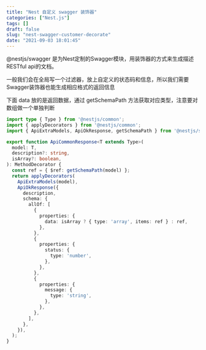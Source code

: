 ```yaml
---
title: "Nest 自定义 swagger 装饰器"
categories: ["Nest.js"]
tags: []
draft: false
slug: "nest-swagger-customer-decorate"
date: "2021-09-03 18:01:45"
---
```


@nestjs/swagger 是为Nest定制的Swagger模块，用装饰器的方式来生成描述RESTful api的文档。

一般我们会在全局写一个过滤器，放上自定义的状态码和信息，所以我们需要Swagger装饰器也能生成相应格式的返回信息

下面 data 放的是返回数据，通过 getSchemaPath 方法获取对应类型，注意要对数组做一个单独判断
```ts
import type { Type } from '@nestjs/common';
import { applyDecorators } from '@nestjs/common';
import { ApiExtraModels, ApiOkResponse, getSchemaPath } from '@nestjs/swagger';

export function ApiCommonResponse<T extends Type>(
  model: T,
  description?: string,
  isArray?: boolean,
): MethodDecorator {
  const ref = { $ref: getSchemaPath(model) };
  return applyDecorators(
    ApiExtraModels(model),
    ApiOkResponse({
      description,
      schema: {
        allOf: [
          {
            properties: {
              data: isArray ? { type: 'array', items: ref } : ref,
            },
          },
          {
            properties: {
              status: {
                type: 'number',
              },
            },
          },
          {
            properties: {
              message: {
                type: 'string',
              },
            },
          },
        ],
      },
    }),
  );
}

```
